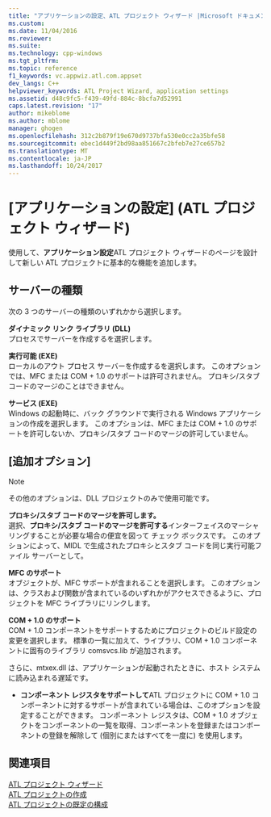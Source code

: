 ```yaml
---
title: "アプリケーションの設定、ATL プロジェクト ウィザード |Microsoft ドキュメント"
ms.custom: 
ms.date: 11/04/2016
ms.reviewer: 
ms.suite: 
ms.technology: cpp-windows
ms.tgt_pltfrm: 
ms.topic: reference
f1_keywords: vc.appwiz.atl.com.appset
dev_langs: C++
helpviewer_keywords: ATL Project Wizard, application settings
ms.assetid: d48c9fc5-f439-49fd-884c-8bcfa7d52991
caps.latest.revision: "17"
author: mikeblome
ms.author: mblome
manager: ghogen
ms.openlocfilehash: 312c2b879f19e670d9737bfa530e0cc2a35bfe58
ms.sourcegitcommit: ebec1d449f2bd98aa851667c2bfeb7e27ce657b2
ms.translationtype: MT
ms.contentlocale: ja-JP
ms.lasthandoff: 10/24/2017
---
```

# <a name="application-settings-atl-project-wizard"></a>[アプリケーションの設定] (ATL プロジェクト ウィザード)
使用して、**アプリケーション設定**ATL プロジェクト ウィザードのページを設計して新しい ATL プロジェクトに基本的な機能を追加します。  
  
## <a name="server-type"></a>サーバーの種類  
 次の 3 つのサーバーの種類のいずれかから選択します。  
  
 **ダイナミック リンク ライブラリ (DLL)**  
 プロセスでサーバーを作成するを選択します。  
  
 **実行可能 (EXE)**  
 ローカルのアウト プロセス サーバーを作成するを選択します。 このオプションでは、MFC または COM + 1.0 のサポートは許可されません。 プロキシ/スタブ コードのマージのことはできません。  
  
 **サービス (EXE)**  
 Windows の起動時に、バック グラウンドで実行される Windows アプリケーションの作成を選択します。 このオプションは、MFC または COM + 1.0 のサポートを許可しないか、プロキシ/スタブ コードのマージの許可していません。  
  
## <a name="additional-options"></a>[追加オプション]  
  
> [!NOTE]
>  その他のオプションは、DLL プロジェクトのみで使用可能です。  
  
 **プロキシ/スタブ コードのマージを許可します。**  
 選択、**プロキシ/スタブ コードのマージを許可する**インターフェイスのマーシャ リングすることが必要な場合の便宜を図って チェック ボックスです。 このオプションによって、MIDL で生成されたプロキシとスタブ コードを同じ実行可能ファイル サーバーとして。  
  
 **MFC のサポート**  
 オブジェクトが、MFC サポートが含まれることを選択します。 このオプションは、クラスおよび関数が含まれているのいずれかがアクセスできるように、プロジェクトを MFC ライブラリにリンクします。  
  
 **COM + 1.0 のサポート**  
 COM + 1.0 コンポーネントをサポートするためにプロジェクトのビルド設定の変更を選択します。 標準の一覧に加えて、ライブラリ、COM + 1.0 コンポーネントに固有のライブラリ comsvcs.lib が追加されます。  
  
 さらに、mtxex.dll は、アプリケーションが起動されたときに、ホスト システムに読み込まれる遅延です。  
  
-   **コンポーネント レジスタをサポートして**ATL プロジェクトに COM + 1.0 コンポーネントに対するサポートが含まれている場合は、このオプションを設定することができます。 コンポーネント レジスタは、COM + 1.0 オブジェクトをコンポーネントの一覧を取得、コンポーネントを登録またはコンポーネントの登録を解除して (個別にまたはすべてを一度に) を使用します。  
  
## <a name="see-also"></a>関連項目  
 [ATL プロジェクト ウィザード](../../atl/reference/atl-project-wizard.md)   
 [ATL プロジェクトの作成](../../atl/reference/creating-an-atl-project.md)   
 [ATL プロジェクトの既定の構成](../../atl/reference/default-atl-project-configurations.md)

